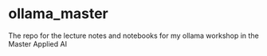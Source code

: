 # ollama_master
The repo for the lecture notes and notebooks for my ollama workshop in the Master Applied AI
